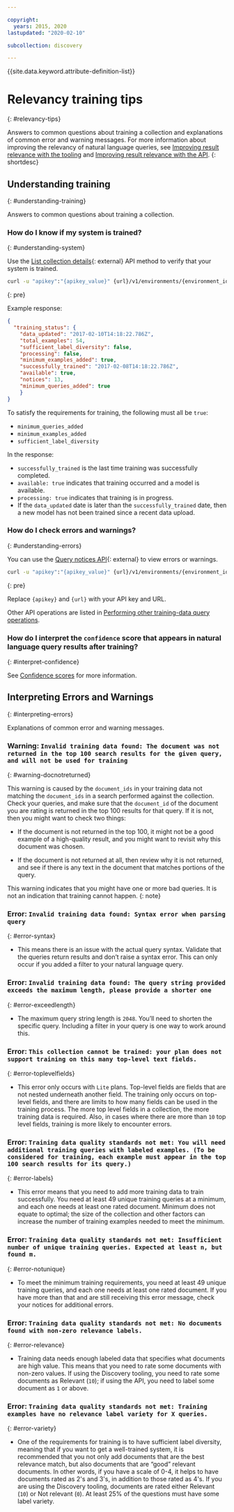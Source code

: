 ```yaml
---

copyright:
  years: 2015, 2020
lastupdated: "2020-02-10"

subcollection: discovery

---
```


{{site.data.keyword.attribute-definition-list}}

# Relevancy training tips
{: #relevancy-tips}

 Answers to common questions about training a collection and explanations of common error and warning messages. For more information about improving the relevancy of natural language queries, see [Improving result relevance with the tooling](/docs/discovery?topic=discovery-improving-result-relevance-with-the-tooling) and [Improving result relevance with the API](/docs/discovery?topic=discovery-improving-result-relevance-with-the-api).
{: shortdesc}

## Understanding training
{: #understanding-training}

Answers to common questions about training a collection.

### How do I know if my system is trained?
{: #understanding-system}

Use the [List collection details](/apidocs/discovery#get-collection-details){: external} API method to verify that your system is trained.  

```bash
curl -u "apikey":"{apikey_value}" {url}/v1/environments/{environment_id}/collections/{collection_id}?version=2019-04-30"
```
{: pre}

Example response:

```json
{
  "training_status": {
    "data_updated": "2017-02-10T14:18:22.786Z",
    "total_examples": 54,
    "sufficient_label_diversity": false,
    "processing": false,
    "minimum_examples_added": true,
    "successfully_trained": "2017-02-08T14:18:22.786Z",
    "available": true,
    "notices": 13,
    "minimum_queries_added": true
    }
}
```

To satisfy the requirements for training, the following must all be `true`:
- `minimum_queries_added`
- `minimum_examples_added`
- `sufficient_label_diversity`

In the response:
- `successfully_trained` is the last time training was successfully completed. 
- `available: true` indicates that training occurred and a model is available.
- `processing: true` indicates that training is in progress.
-  If the `data_updated` date is later than the `successfully_trained` date, then a new model has not been trained since a recent data upload.  

### How do I check errors and warnings?
{: #understanding-errors}

You can use the [Query notices API](/apidocs/discovery#query-system-notices){: external} to view errors or warnings.  

```bash
curl -u "apikey":"{apikey_value}" {url}/v1/environments/{environment_id}/collections/{collection_id}/notices?version=2019-04-30"
```
{: pre}

Replace `{apikey}` and `{url}` with your API key and URL.

Other API operations are listed in [Performing other training-data query operations](/docs/discovery?topic=discovery-improving-result-relevance-with-the-api#training-data-operations).

### How do I interpret the `confidence` score that appears in natural language query results after training?
{: #interpret-confidence}

See [Confidence scores](/docs/discovery?topic=discovery-improving-result-relevance-with-the-tooling#confidence) for more information.  

## Interpreting Errors and Warnings
{: #interpreting-errors}

Explanations of common error and warning messages.

### Warning: `Invalid training data found: The document was not returned in the top 100 search results for the given query, and will not be used for training`
{: #warning-docnotreturned}

This warning is caused by the `document_ids` in your training data not matching the `document_ids` in a search performed against the collection. Check your queries, and make sure that the `document_id` of the document you are rating is returned in the top 100 results for that query. If it is not, then you might want to check two things:  

- If the document is not returned in the top 100, it might not be a good example of a high-quality result, and you might want to revisit why this document was chosen.  

- If the document is not returned at all, then review why it is not returned, and see if there is any text in the document that matches portions of the query.  

This warning indicates that you might have one or more bad queries. It is not an indication that training cannot happen.
{: note}

### Error: `Invalid training data found: Syntax error when parsing query`
{: #error-syntax}

- This means there is an issue with the actual query syntax. Validate that the queries return results and don’t raise a syntax error. This can only occur if you added a filter to your natural language query.

### Error: `Invalid training data found: The query string provided exceeds the maximum length, please provide a shorter one`
{: #error-exceedlength}

- The maximum query string length is `2048`. You’ll need to shorten the specific query. Including a filter in your query is one way to work around this.  

### Error: `This collection cannot be trained: your plan does not support training on this many top-level text fields.`
{: #error-toplevelfields}

- This error only occurs with `Lite` plans. Top-level fields are fields that are not nested underneath another field. The training only occurs on top-level fields, and there are limits to how many fields can be used in the training process. The more top level fields in a collection, the more training data is required. Also, in cases where there are more than `10` top level fields, training is more likely to encounter errors. 

### Error: `Training data quality standards not met: You will need additional training queries with labeled examples. (To be considered for training, each example must appear in the top 100 search results for its query.)`
{: #error-labels}

- This error means that you need to add more training data to train successfully. You need at least 49 unique training queries at a minimum, and each one needs at least one rated document. Minimum does not equate to optimal; the size of the collection and other factors can increase the number of training examples needed to meet the minimum.  

### Error: `Training data quality standards not met: Insufficient number of unique training queries. Expected at least n, but found m.`
{: #error-notunique}

- To meet the minimum training requirements, you need at least 49 unique training queries, and each one needs at least one rated document. If you have more than that and are still receiving this error message, check your notices for additional errors.  

### Error: `Training data quality standards not met: No documents found with non-zero relevance labels.`
{: #error-relevance}

- Training data needs enough labeled data that specifies what documents are high value. This means that you need to rate some documents with non-zero values. If using the Discovery tooling, you need to rate some documents as Relevant (`10`); if using the API, you need to label some document as `1` or above.   

### Error: `Training data quality standards not met: Training examples have no relevance label variety for X queries.`
{: #error-variety}

- One of the requirements for training is to have sufficient label diversity, meaning that if you want to get a well-trained system, it is recommended that you not only add documents that are the best relevance match, but also documents that are “good” relevant documents. In other words, if you have a scale of 0-4, it helps to have documents rated as 2's and 3's, in addition to those rated as 4's. If you are using the Discovery tooling, documents are rated either Relevant (`10`) or Not relevant (`0`). At least 25% of the questions must have some label variety.
